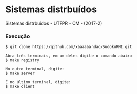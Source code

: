 # Sistemas distrbuídos

Sistemas distrbuídos - UTFPR - CM - (2017-2)

### Execução

```
$ git clone https://github.com/xaaaaaandao/SudokuRMI.git

Abra três terminais, em um deles digite o comando abaixo
$ make registry

No outro terminal, digite:
$ make server

E no último terminal, digite:
$ make client
```
